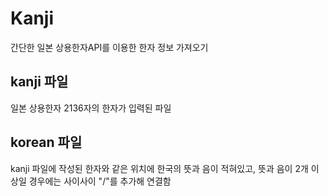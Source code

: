 # Kanji
간단한 일본 상용한자API를 이용한 한자 정보 가져오기

## kanji 파일
일본 상용한자 2136자의 한자가 입력된 파일

## korean 파일 
kanji 파일에 작성된 한자와 같은 위치에 한국의 뜻과 음이 적혀있고, 뜻과 음이 2개 이상일 경우에는 사이사이 "/"를 추가해 연결함

